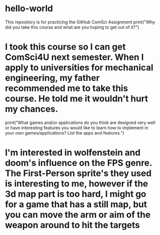 # hello-world
This repository is for practicing the GitHub ComSci Assignment
print("Why did you take this course and what are you hoping to get out of it?")
# I took this course so I can get ComSci4U next semester. When I apply to universities for mechanical engineering, my father recommended me to take this course. He told me it wouldn't hurt my chances.
print("What games and/or applications do you think are designed very well or have interesting features you would like to learn how to implement in your own games/applications? List the apps and features.")
# I'm interested in wolfenstein and doom's influence on the FPS genre. The First-Person sprite's they used is interesting to me, however if the 3d map part is too hard, I might go for a game that has a still map, but you can move the arm or aim of the weapon around to hit the targets
